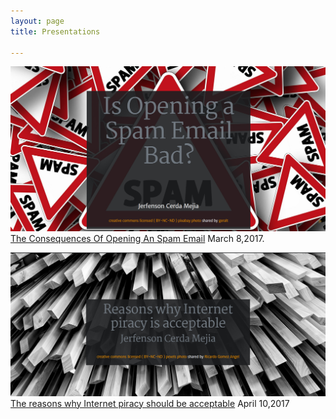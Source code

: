 ```yaml
---
layout: page
title: Presentations

---
```


<a href = "https://rawgit.com/cerdamejiaj/fs102Spring2017-presentation2-cerdamejiaj/master/seke2015_panel.html"> <img src = "/img/presentation1 "></a>
[ The Consequences Of Opening An Spam Email](https://rawgit.com/cerdamejiaj/fs102Spring2017-presentation2-cerdamejiaj/master/seke2015_panel.html) March 8,2017.



<a href  = "https://rawgit.com/cerdamejiaj/fs102-presentation3/master/seke2015_panel.html#/1"> <img src = "/img/prese3"></a>
[The reasons why Internet piracy should be acceptable](https://rawgit.com/cerdamejiaj/fs102-presentation3/master/seke2015_panel.html#/1) April 10,2017
